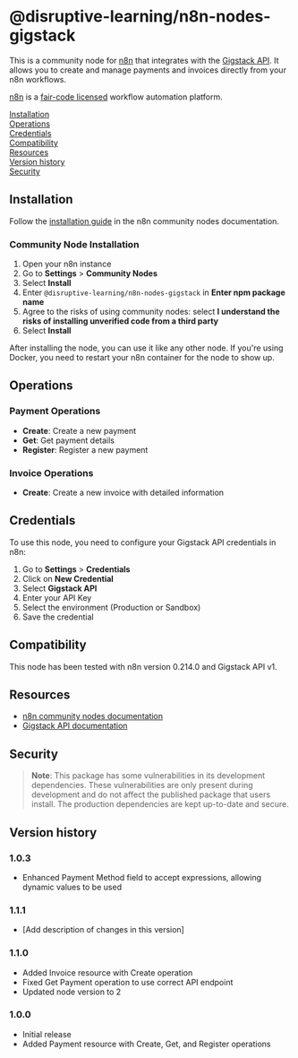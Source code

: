 # @disruptive-learning/n8n-nodes-gigstack

This is a community node for [n8n](https://n8n.io/) that integrates with the [Gigstack API](https://gigstack.com). It allows you to create and manage payments and invoices directly from your n8n workflows.

[n8n](https://n8n.io/) is a [fair-code licensed](https://docs.n8n.io/reference/license/) workflow automation platform.

[Installation](#installation)  
[Operations](#operations)  
[Credentials](#credentials)  
[Compatibility](#compatibility)  
[Resources](#resources)  
[Version history](#version-history)  
[Security](#security)

## Installation

Follow the [installation guide](https://docs.n8n.io/integrations/community-nodes/installation/) in the n8n community nodes documentation.

### Community Node Installation

1. Open your n8n instance
2. Go to **Settings** > **Community Nodes**
3. Select **Install**
4. Enter `@disruptive-learning/n8n-nodes-gigstack` in **Enter npm package name**
5. Agree to the risks of using community nodes: select **I understand the risks of installing unverified code from a third party**
6. Select **Install**

After installing the node, you can use it like any other node. If you're using Docker, you need to restart your n8n container for the node to show up.

## Operations

### Payment Operations

- **Create**: Create a new payment
- **Get**: Get payment details
- **Register**: Register a new payment

### Invoice Operations

- **Create**: Create a new invoice with detailed information

## Credentials

To use this node, you need to configure your Gigstack API credentials in n8n:

1. Go to **Settings** > **Credentials**
2. Click on **New Credential**
3. Select **Gigstack API**
4. Enter your API Key
5. Select the environment (Production or Sandbox)
6. Save the credential

## Compatibility

This node has been tested with n8n version 0.214.0 and Gigstack API v1.

## Resources

- [n8n community nodes documentation](https://docs.n8n.io/integrations/community-nodes/)
- [Gigstack API documentation](https://docs.gigstack.com)

## Security

> **Note**: This package has some vulnerabilities in its development dependencies. These vulnerabilities are only present during development and do not affect the published package that users install. The production dependencies are kept up-to-date and secure.

## Version history

### 1.0.3

- Enhanced Payment Method field to accept expressions, allowing dynamic values to be used

### 1.1.1

- [Add description of changes in this version]

### 1.1.0

- Added Invoice resource with Create operation
- Fixed Get Payment operation to use correct API endpoint
- Updated node version to 2

### 1.0.0

- Initial release
- Added Payment resource with Create, Get, and Register operations
